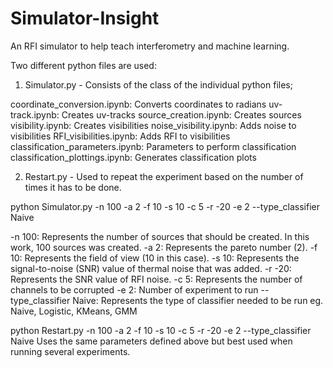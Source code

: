 # Simulator-Insight
An RFI simulator to help teach interferometry and machine learning.

Two different python files are used: 
1. Simulator.py - Consists of the class of the individual python files; 

coordinate_conversion.ipynb: Converts coordinates to radians
uv-track.ipynb: Creates uv-tracks
source_creation.ipynb: Creates sources
visibility.ipynb: Creates visibilities
noise_visibility.ipynb: Adds noise to visibilities
RFI_visibilities.ipynb: Adds RFI to visibilities 
classification_parameters.ipynb: Parameters to perform classification
classification_plottings.ipynb: Generates classification plots


2. Restart.py - Used to repeat the experiment based on the number of times it has to be done.


python Simulator.py -n 100 -a 2 -f 10 -s 10 -c 5 -r -20 -e 2 --type_classifier Naive

-n 100: Represents the number of sources that should be created. In this work, 100 sources
        was created.
-a 2: Represents the pareto number (2).
-f 10: Represents the field of view (10 in this case).
-s 10: Represents the signal-to-noise (SNR) value of thermal noise that was added.
-r -20: Represents the SNR value of RFI noise.
-c 5: Represents the number of channels to be corrupted
-e 2: Number of experiment to run 
--type_classifier Naive: Represents the type of classifier needed to be run 
                         eg. Naive, Logistic, KMeans, GMM


python Restart.py -n 100 -a 2 -f 10 -s 10 -c 5 -r -20 -e 2 --type_classifier Naive
Uses the same parameters defined above but best used when running several experiments.
